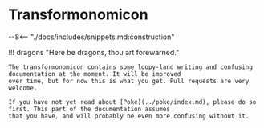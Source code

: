 # Transformonomicon

--8<-- "./docs/includes/snippets.md:construction"

!!! dragons "Here be dragons, thou art forewarned."

	The transformonomicon contains some loopy-land writing and confusing documentation at the moment. It will be improved
	over time, but for now this is what you get. Pull requests are very welcome.

	If you have not yet read about [Poke](../poke/index.md), please do so first. This part of the documentation assumes
	that you have, and will probably be even more confusing without it.
